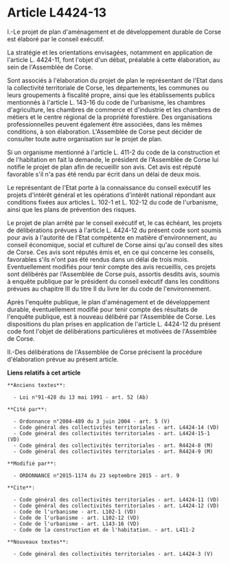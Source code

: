# Article L4424-13

I.-Le projet de plan d'aménagement et de développement durable de Corse est élaboré par le conseil exécutif. 

La stratégie et les orientations envisagées, notamment en application de l'article L. 4424-11, font l'objet d'un débat,
préalable à cette élaboration, au sein de l'Assemblée de Corse. 

Sont associés à l'élaboration du projet de plan le représentant de l'Etat dans la collectivité territoriale de Corse, les
départements, les communes ou leurs groupements à fiscalité propre, ainsi que les établissements publics mentionnés à
l'article L. 143-16 du code de l'urbanisme, les chambres d'agriculture, les chambres de commerce et d'industrie et les
chambres de métiers et le centre régional de la propriété forestière. Des organisations professionnelles peuvent également
être associées, dans les mêmes conditions, à son élaboration. L'Assemblée de Corse peut décider de consulter toute autre
organisation sur le projet de plan. 

Si un organisme mentionné à l'article L. 411-2 du code de la construction et de l'habitation en fait la demande, le président
de l'Assemblée de Corse lui notifie le projet de plan afin de recueillir son avis. Cet avis est réputé favorable s'il n'a pas
été rendu par écrit dans un délai de deux mois. 

Le représentant de l'Etat porte à la connaissance du conseil exécutif les projets d'intérêt général et les opérations
d'intérêt national répondant aux conditions fixées aux articles L. 102-1 et L. 102-12 du code de l'urbanisme, ainsi que les
plans de prévention des risques. 

Le projet de plan arrêté par le conseil exécutif et, le cas échéant, les projets de délibérations prévues à l'article L.
4424-12 du présent code sont soumis pour avis à l'autorité de l'Etat compétente en matière d'environnement, au conseil
économique, social et culturel de Corse ainsi qu'au conseil des sites de Corse. Ces avis sont réputés émis et, en ce qui
concerne les conseils, favorables s'ils n'ont pas été rendus dans un délai de trois mois. Eventuellement modifiés pour tenir
compte des avis recueillis, ces projets sont délibérés par l'Assemblée de Corse puis, assortis desdits avis, soumis à enquête
publique par le président du conseil exécutif dans les conditions prévues au chapitre III du titre II du livre Ier du code de
l'environnement. 

Après l'enquête publique, le plan d'aménagement et de développement durable, éventuellement modifié pour tenir compte des
résultats de l'enquête publique, est à nouveau délibéré par l'Assemblée de Corse. Les dispositions du plan prises en
application de l'article L. 4424-12 du présent code font l'objet de délibérations particulières et motivées de l'Assemblée de
Corse. 

II.-Des délibérations de l'Assemblée de Corse précisent la procédure d'élaboration prévue au présent article.

**Liens relatifs à cet article**

	**Anciens textes**:

	  - Loi n°91-428 du 13 mai 1991 - art. 52 (Ab)

	**Cité par**:

	  - Ordonnance n°2004-489 du 3 juin 2004 - art. 5 (V)
	  - Code général des collectivités territoriales - art. L4424-14 (VD)
	  - Code général des collectivités territoriales - art. L4424-15-1 (VD)
	  - Code général des collectivités territoriales - art. R4424-8 (M)
	  - Code général des collectivités territoriales - art. R4424-9 (M)

	**Modifié par**:

	  - ORDONNANCE n°2015-1174 du 23 septembre 2015 - art. 9

	**Cite**:

	  - Code général des collectivités territoriales - art. L4424-11 (VD)
	  - Code général des collectivités territoriales - art. L4424-12 (VD)
	  - Code de l'urbanisme - art. L102-1 (VD)
	  - Code de l'urbanisme - art. L102-12 (VD)
	  - Code de l'urbanisme - art. L143-16 (VD)
	  - Code de la construction et de l'habitation. - art. L411-2

	**Nouveaux textes**:

	  - Code général des collectivités territoriales - art. L4424-3 (V)
